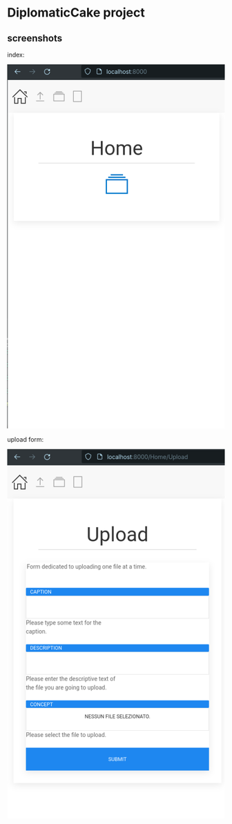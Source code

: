 # DiplomaticCake project

## screenshots

index:

![home page](https://github.com/paolomococci/mocaccino/blob/main/screenshots/DiplomaticCake/DiplomaticCake-Home.png)

upload form:

![upload form](https://github.com/paolomococci/mocaccino/blob/main/screenshots/DiplomaticCake/DiplomaticCake-Upload.png)
